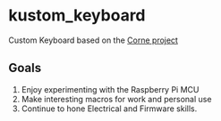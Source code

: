 # kustom_keyboard
Custom Keyboard based on the [Corne project](https://github.com/foostan/crkbd)

## Goals
1. Enjoy experimenting with the Raspberry Pi MCU
2. Make interesting macros for work and personal use
3. Continue to hone Electrical and Firmware skills.
